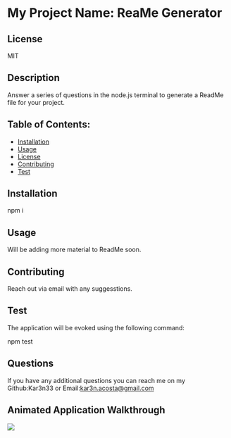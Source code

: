 # My Project Name: ReaMe Generator
## License
  MIT

## Description 
  Answer a series of questions in the node.js terminal to generate a ReadMe file for your project.

## Table of Contents:
      
  * [Installation](#installation)
  * [Usage](#usage)
  * [License](#license)
  * [Contributing](#contributing)
  * [Test](#test)
    
## Installation
  npm i

## Usage 
  Will be adding more material to ReadMe soon.

## Contributing 
  Reach out via email with any suggesstions.

## Test 
The application will be evoked using the following command:

  npm test

    
## Questions
If you have any additional questions you can reach me on my Github:Kar3n33 or Email:kar3n.acosta@gmail.com

## Animated Application Walkthrough
      
 ![](readme2.gif)     